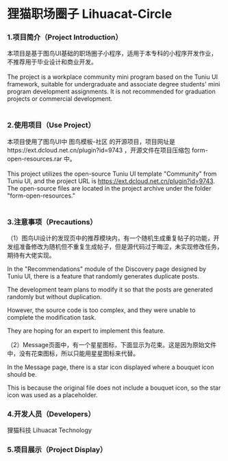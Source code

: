 # 狸猫职场圈子 Lihuacat-Circle

### 1.项目简介（Project Introduction）

本项目是基于图鸟UI基础的职场圈子小程序，适用于本专科的小程序开发作业，不推荐用于毕业设计和商业开发。
<br>
<br>
The project is a workplace community mini program based on the Tuniu UI framework, suitable for undergraduate and associate degree students' mini program development assignments. 
It is not recommended for graduation projects or commercial development.
<br>
<br>
### 2.使用项目（Use Project）

本项目使用了图鸟UI中 图鸟模板-社区 的开源项目，项目网址是https://ext.dcloud.net.cn/plugin?id=9743  ，开源文件在项目压缩包 form-open-resources.rar 中。
<br>
<br>
This project utilizes the open-source Tuniu UI template "Community" from Tuniu UI, and the project URL is https://ext.dcloud.net.cn/plugin?id=9743. 
The open-source files are located in the project archive under the folder "form-open-resources."
<br>
<br>

### 3.注意事项（Precautions）

（1）图鸟UI设计的发现页中的推荐模块内，有一个随机生成重复帖子的功能，开发组准备修改为随机但不重复生成帖子，但是源代码过于晦涩，未实现修改任务，期待有大佬实现。



In the "Recommendations" module of the Discovery page designed by Tuniu UI, there is a feature that randomly generates duplicate posts. 

The development team plans to modify it so that the posts are generated randomly but without duplication.

However, the source code is too complex, and they were unable to complete the modification task. 

They are hoping for an expert to implement this feature.




（2）Message页面中，有一个星星图标，下面显示为花束。这是因为原始文件中，没有花束图标，所以只能用星星图标来代替。



In the Message page, there is a star icon displayed where a bouquet icon should be. 

This is because the original file does not include a bouquet icon, so the star icon was used as a placeholder.



### 4.开发人员（Developers）

狸猫科技 Lihuacat Technology

### 5.项目展示（Project Display）



